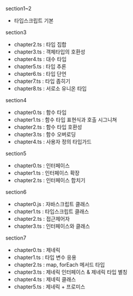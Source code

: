 section1~2
- 타입스크립트 기본

section3
- chapter2.ts : 타입 집합
- chapter3.ts : 객체타입의 호환성
- chapter4.ts : 대수 타입
- chapter5.ts : 타입 추론
- chapter6.ts : 타입 단언
- chapter7.ts : 타입 좁히기
- chapter8.ts : 서로소 유니온 타입

section4
- chapter0.ts : 함수 타입
- chapter1.ts : 함수 타입 표현식과 호출 시그니쳐
- chapter2.ts : 함수 타입 호환성
- chapter3.ts : 함수 오버로딩
- chapter4.ts : 사용자 정의 타입가드


section5
- chapter0.ts : 인터페이스
- chapter1.ts : 인터페이스 확장
- chapter2.ts : 인터페이스 합치기


section6
- chapter0.js : 자바스크립트 클래스
- chapter1.ts : 타입스크립트 클래스
- chapter2.ts : 접근제어자
- chapter3.ts : 인터페이스와 클래스

section7
- chapter0.ts : 제네릭
- chapter1.ts : 타입 변수 응용
- chapter2.ts : map, forEach 메서드 타입
- chapter3.ts : 제네릭 인터페이스 & 제네릭 타입 별칭
- chapter4.ts : 제네릭 클래스
- chapter5.ts : 제네릭 + 프로미스